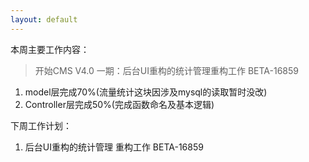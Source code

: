 ```yaml
---
layout: default
---
```


本周主要工作内容：

> 开始CMS V4.0 一期：后台UI重构的统计管理重构工作 BETA-16859

1. model层完成70%(流量统计这块因涉及mysql的读取暂时没改) 
2. Controller层完成50%(完成函数命名及基本逻辑)


下周工作计划：

1. 后台UI重构的统计管理 重构工作 BETA-16859

